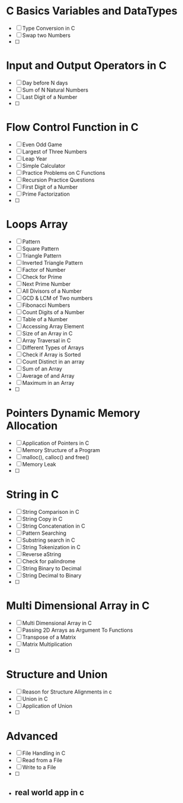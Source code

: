 # C Basics Variables and DataTypes

- [ ] Type Conversion in C
- [ ] Swap two Numbers
- [ ] 
# Input and Output Operators in C
- [ ] Day before N days
- [ ] Sum of N Natural Numbers
- [ ] Last Digit of a Number
- [ ] 
# Flow Control Function in C
- [ ] Even Odd Game
- [ ] Largest of Three Numbers
- [ ] Leap Year
- [ ] Simple Calculator
- [ ] Practice Problems on C Functions
- [ ] Recursion Practice Questions
- [ ] First Digit of a Number
- [ ] Prime Factorization
- [ ] 
# Loops Array
- [ ] Pattern
- [ ] Square Pattern
- [ ] Triangle Pattern
- [ ] Inverted Triangle Pattern
- [ ] Factor of Number
- [ ] Check for Prime
- [ ] Next Prime Number
- [ ] All Divisors of a Number
- [ ] GCD & LCM of Two numbers
- [ ] Fibonacci Numbers
- [ ] Count Digits of a Number
- [ ] Table of a Number
- [ ] Accessing Array Element
- [ ] Size of an Array in C
- [ ] Array Traversal in C
- [ ] Different Types of Arrays
- [ ] Check if Array is Sorted
- [ ] Count Distinct in an array
- [ ] Sum of an Array
- [ ] Average of and Array
- [ ] Maximum in an Array
- [ ] 
# Pointers Dynamic Memory Allocation
- [ ] Application of Pointers in C
- [ ] Memory Structure of a Program
- [ ] malloc(), calloc() and free()
- [ ] Memory Leak
- [ ] 
# String in C
- [ ] String Comparison in C
- [ ] String Copy in C
- [ ] String Concatenation in C
- [ ] Pattern Searching
- [ ] Substring search in C
- [ ] String Tokenization in C
- [ ] Reverse aString
- [ ] Check for palindrome
- [ ] String Binary to Decimal
- [ ] String Decimal to Binary
- [ ] 
# Multi Dimensional Array in C
- [ ] Multi Dimensional Array in C
- [ ] Passing 2D Arrays as Argument To Functions
- [ ] Transpose of a Matrix
- [ ] Matrix Multiplication
- [ ] 
# Structure and Union
- [ ] Reason for Structure Alignments in c
- [ ] Union in C
- [ ] Application of Union
- [ ] 
# Advanced
- [ ] File Handling in C
- [ ] Read from a File
- [ ] Write to a File
- [ ] 
- ## real world app in c


